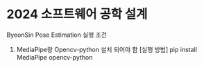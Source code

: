 # 2024 소프트웨어 공학 설계

ByeonSin Pose Estimation 실행 조건
1. MediaPipe랑 Opencv-python 설치 되어야 함
[실행 방법]
pip install MediaPipe opencv-python
